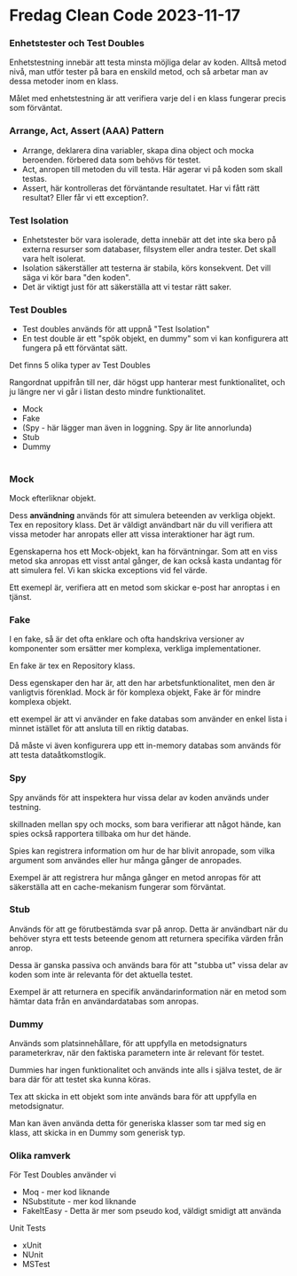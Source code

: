 # Fredag Clean Code 2023-11-17

### Enhetstester och Test Doubles

Enhetstestning innebär att testa minsta möjliga delar av koden. Alltså metod nivå, man utför tester på bara en enskild metod, och så arbetar man av dessa metoder inom en klass.

Målet med enhetstestning är att verifiera varje del i en klass fungerar precis som förväntat.

### Arrange, Act, Assert (AAA) Pattern

- Arrange, deklarera dina variabler, skapa dina object och mocka beroenden. förbered data som behövs för testet.
- Act, anropen till metoden du vill testa. Här agerar vi på koden som skall testas.
- Assert, här kontrolleras det förväntande resultatet. Har vi fått rätt resultat? Eller får vi ett exception?.

### Test Isolation

- Enhetstester bör vara isolerade, detta innebär att det inte ska bero på externa resurser som databaser, filsystem eller andra tester. Det skall vara helt isolerat.
- Isolation säkerställer att testerna är stabila, körs konsekvent. Det vill säga vi kör bara "den koden".
- Det är viktigt just för att säkerställa att vi testar rätt saker.

### Test Doubles

- Test doubles används för att uppnå "Test Isolation"
- En test double är ett "spök objekt, en dummy" som vi kan konfigurera att fungera på ett förväntat sätt.

Det finns 5 olika typer av Test Doubles

Rangordnat uppifrån till ner, där högst upp hanterar mest funktionalitet, och ju längre ner vi går i listan desto mindre funktionalitet.

- Mock
- Fake
- (Spy - här lägger man även in loggning. Spy är lite annorlunda)
- Stub
- Dummy

#

### Mock

Mock efterliknar objekt.

Dess **användning** används för att simulera beteenden av verkliga objekt. Tex en repository klass. Det är väldigt användbart när du vill verifiera att vissa metoder har anropats eller att vissa interaktioner har ägt rum.

Egenskaperna hos ett Mock-objekt, kan ha förväntningar. Som att en viss metod ska anropas ett visst antal gånger, de kan också kasta undantag för att simulera fel. Vi kan skicka exceptions vid fel värde.

Ett exemepl är, verifiera att en metod som skickar e-post har anroptas i en tjänst.

### Fake

I en fake, så är det ofta enklare och ofta handskriva versioner av komponenter som ersätter mer komplexa, verkliga implementationer.

En fake är tex en Repository klass.

Dess egenskaper den har är, att den har arbetsfunktionalitet, men den är vanligtvis förenklad. Mock är för komplexa objekt, Fake är för mindre komplexa objekt.

ett exempel är att vi använder en fake databas som använder en enkel lista i minnet istället för att ansluta till en riktig databas.

Då måste vi även konfigurera upp ett in-memory databas som används för att testa dataåtkomstlogik.

### Spy

Spy används för att inspektera hur vissa delar av koden används under testning.

skillnaden mellan spy och mocks, som bara verifierar att något hände, kan spies också rapportera tillbaka om hur det hände.

Spies kan registrera information om hur de har blivit anropade, som vilka argument som användes eller hur många gånger de anropades.

Exempel är att registrera hur många gånger en metod anropas för att säkerställa att en cache-mekanism fungerar som förväntat.

### Stub

Används för att ge förutbestämda svar på anrop. Detta är användbart när du behöver styra ett tests beteende genom att returnera specifika värden från anrop.

Dessa är ganska passiva och används bara för att "stubba ut" vissa delar av koden som inte är relevanta för det aktuella testet.

Exempel är att returnera en specifik användarinformation när en metod som hämtar data från en användardatabas som anropas.

### Dummy

Används som platsinnehållare, för att uppfylla en metodsignaturs parameterkrav, när den faktiska parametern inte är relevant för testet.

Dummies har ingen funktionalitet och används inte alls i själva testet, de är bara där för att testet ska kunna köras.

Tex att skicka in ett objekt som inte används bara för att uppfylla en metodsignatur.

Man kan även använda detta för generiska klasser som tar med sig en klass, att skicka in en Dummy som generisk typ.

### Olika ramverk

För Test Doubles använder vi

- Moq - mer kod liknande
- NSubstitute - mer kod liknande
- FakeItEasy - Detta är mer som pseudo kod, väldigt smidigt att använda

Unit Tests

- xUnit
- NUnit
- MSTest
